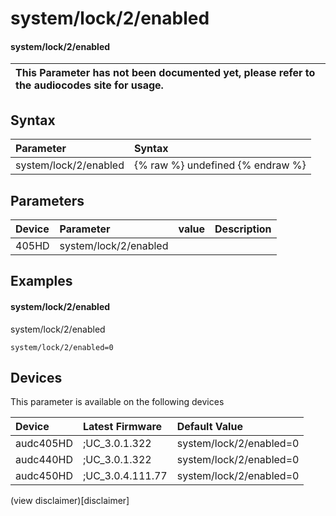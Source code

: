 ﻿---
description: system/lock/2/enabled
search: false
---

# system/lock/2/enabled

#### system/lock/2/enabled


| This Parameter has not been documented yet, please refer to the audiocodes site for usage.  |
| :--- |

## Syntax
| Parameter | Syntax |
| :--- | :--- |
|system/lock/2/enabled | {% raw %} undefined {% endraw %} |

## Parameters
|Device|Parameter|value|Description|
|:---|:---|:---|:---|
| 405HD | system/lock/2/enabled |  |  |

## Examples
#### system/lock/2/enabled

system/lock/2/enabled

```
system/lock/2/enabled=0
```

## Devices
This parameter is available on the following devices

| Device | Latest Firmware | Default Value |
|:---|:---|:---|
| audc405HD | ;UC_3.0.1.322 | system/lock/2/enabled=0 
| audc440HD | ;UC_3.0.1.322 | system/lock/2/enabled=0 
| audc450HD | ;UC_3.0.4.111.77 | system/lock/2/enabled=0 

(view disclaimer)[disclaimer]
